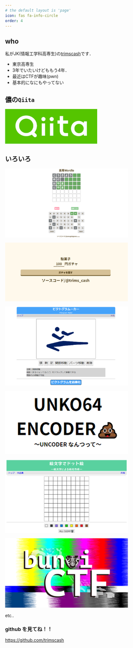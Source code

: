 ```yaml
---
# the default layout is 'page'
icon: fas fa-info-circle
order: 4
---
```


## who
私がJK(情報工学科高専生)の[trimscash](https://twitter.com/trims_cash)です．

- 東京高専生
- 3年でいたいけどももう4年．
- 最近はCTFが趣味(pwn)
- 基本的になにもやってない


## 儂の`Qiita`

<a href="https://qiita.com/trimscash"><img src="../assets/img/about/logo-background-color.png" width=300></a>


## いろいろ


<a href="https://trimscash.github.io/KosenWordle"><img src="../assets/img/about/KosenWordle.png" width=400></a>

<a href="https://trimscash.github.io/DagashiGacha"><img src="../assets/img/about/DagashiGacha.png" width=400></a>

<a href="https://trimscash.github.io"><img src="../assets/img/about/PictogramMaker.png" width=400></a>

<a href="https://trimscash.github.io/unko64"><img src="../assets/img/about/unko64.png" width=400></a>

<a href="https://trimscash.github.io/etoemoji"><img src="../assets/img/about/etoemoji.png" width=400></a>

<a href="https://qiita.com/trimscash/items/e06ede13193fa8d48c02"><img src="../assets/img/about/bunaiCTF_Colorbar2.png" width=400></a>

etc..

### github を見てね！！

https://github.com/trimscash